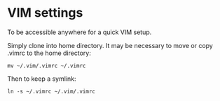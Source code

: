 # VIM settings

To be accessible anywhere for a quick VIM setup.

Simply clone into home directory. It may be necessary to move or copy .vimrc to the home directory:

<code>mv ~/.vim/.vimrc ~/.vimrc</code>

Then to keep a symlink:

<code>ln -s ~/.vimrc ~/.vim/.vimrc</code>
